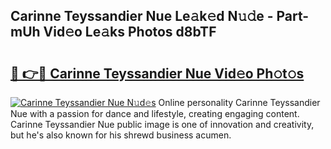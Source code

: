 ## Carinne Teyssandier Nue Le𝚊k𝚎d N𝚞𝚍e - Part-mUh Vid𝚎o Le𝚊ks Photos d8bTF

# <h2><a href="http://fb7qcn.evod.top/?m=Carinne+Teyssandier+Nue">🔗 👉🔴 Carinne Teyssandier Nue Vid𝚎o Ph𝚘t𝚘s</a></h2>

[![Carinne Teyssandier Nue N𝚞d𝚎s](https://i.imgur.com/8V9OHl7.gif)](http://fb7qcn.evod.top/?m=Carinne+Teyssandier+Nue)
Online personality Carinne Teyssandier Nue with a passion for dance and lifestyle, creating engaging content. Carinne Teyssandier Nue public image is one of innovation and creativity, but he's also known for his shrewd business acumen. 
